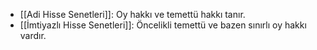 - [[Adi Hisse Senetleri]]: Oy hakkı ve temettü hakkı tanır.	 
- [[İmtiyazlı Hisse Senetleri]]: Öncelikli temettü ve bazen sınırlı oy hakkı vardır.